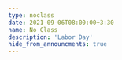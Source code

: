 ```yaml
---
type: noclass
date: 2021-09-06T08:00:00+3:30
name: No Class
description: 'Labor Day'
hide_from_announcments: true
---
```

